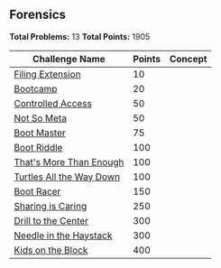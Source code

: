 ## Forensics

**Total Problems:** 13
**Total Points:** 1905

| Challenge Name               | Points  | Concept |
| -----------------------------|---------|---------|
| [Filing Extension](./FilingExtension/README.md) | 10 | |
| [Bootcamp](./Bootcamp/README.md) | 20 | |
| [Controlled Access](./ControlledAccess/README.md) | 50 | |
| [Not So Meta](./NotSoMeta/README.md) | 50 | |
| [Boot Master](./BootMaster/README.md) | 75 | |
| [Boot Riddle](./BootRiddle/README.md) | 100 | |
| [That's More Than Enough](./ThatsMoreThanEnough/README.md) | 100 | |
| [Turtles All the Way Down](./TurtlesAllTheWayDown/README.md) | 100 | |
| [Boot Racer](./BootRacer/README.md) | 150 | |
| [Sharing is Caring](./SharingIsCaring/README.md) | 250 | |
| [Drill to the Center](./DrillToTheCenterOfTheEarth/README.md) | 300 | |
| [Needle in the Haystack](./NeedleInTheHaystack/README.md) | 300 | |
| [Kids on the Block](./KidsOnTheBlock/README.md) | 400 | |
